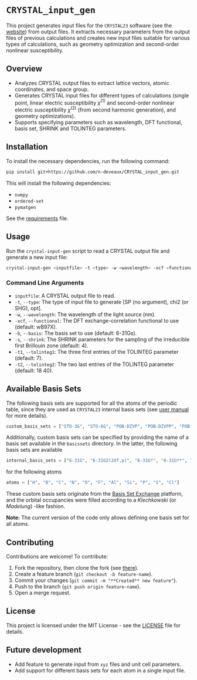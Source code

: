 # `CRYSTAL_input_gen`

This project generates input files for the `CRYSTAL23` software (see the [website](https://www.crystal.unito.it)) from output files. It extracts necessary parameters from the output files of previous calculations and creates new input files suitable for various types of calculations, such as geometry optimization and second-order nonlinear susceptibility.

## Overview

- Analyzes CRYSTAL output files to extract lattice vectors, atomic coordinates, and space group.
- Generates CRYSTAL input files for different types of calculations (single point, linear electric susceptibility $\chi^{(1)}$ and second-order nonlinear electric susceptibility $\chi^{(2)}$ (from second harmonic generation), and geometry optimizations).
- Supports specifying parameters such as wavelength, DFT functional, basis set, SHRINK and TOLINTEG parameters.

## Installation

To install the necessary dependencies, run the following command:

```bash
pip install git+https://github.com/n-deveaux/CRYSTAL_input_gen.git
```

This will install the following dependencies:
- `numpy`
- `ordered-set`
- `pymatgen`

See the [requirements](requirements.txt) file.

## Usage

Run the `crystal-input-gen` script to read a CRYSTAL output file and generate a new input file:

```bash
crystal-input-gen <inputfile> -t <type> -w <wavelength> -xcf <functional> -b <basis> -s <shrink> -t1 <tolinteg1> -t2 <tolinteg2>
```

### Command Line Arguments

- `inputfile`: A CRYSTAL output file to read.
- `-t`, `--type`: The type of input file to generate [SP (no argument), chi2 (or SHG), opt].
- `-w`, `--wavelength`: The wavelength of the light source (nm).
- `-xcf`, `--functional`: The DFT exchange-correlation functional to use (default: wB97X).
- `-b`, `--basis`: The basis set to use (default: 6-31Gs).
- `-s`, `--shrink`: The SHRINK parameters for the sampling of the irreducible first Brillouin zone (default: 4).
- `-t1`, `--tolinteg1`: The three first entries of the TOLINTEG parameter (default: 7).
- `-t2`, `--tolinteg2`: The two last entries of the TOLINTEG parameter (default: 18 40).

## Available Basis Sets

The following basis sets are supported for all the atoms of the periodic table, since they are used as `CRYSTAL23` internal basis sets (see [user manual](https://www.crystal.unito.it/include/manuals/crystal23.pdf) for more details).

```python
custom_basis_sets = ["STO-3G", "STO-6G", "POB-DZVP", "POB-DZVPP", "POB-TZVP", "POB-DZVP-REV2", "POB-TZVP-REV2"]
```

Additionally, custom basis sets can be specified by providing the name of a basis set available in the `basissets` directory. In the latter, the following basis sets are available

```python
internal_basis_sets = ["6-31G", "6-31G2(2df,p)", "6-31G*", "6-31G**", "6-311G", "6-311G*", "6-311G**", "cc-PVDZ", "cc-PVTZ", "cc-PVQZ", "def2-SVP", "def2-SVPD", "def2-TZVP", "Ahlrichs VDZ", "pVDZ", "VTZ"]
```

for the following atoms
```python
atoms = ["H", "B", "C", "N", "O", "F", "Al", "Si", "P", "S", "Cl"]
```
These custom basis sets originate from the [Basis Set Exchange](https://www.basissetexchange.org) platform, and the orbital occupancies were filled
according to a *Klechkowski* (or *Madelung*) -like fashion.

**Note:** The current version of the code only allows defining one basis set for all atoms.

## Contributing

Contributions are welcome! To contribute:
1. Fork the repository, then clone the fork (see [there](https://guides.github.com/activities/forking/)).
2. Create a feature branch (`git checkout -b feature-name`).
3. Commit your changes (`git commit -m "**Created** new feature"`).
4. Push to the branch (`git push origin feature-name`).
5. Open a merge request.

## License

This project is licensed under the MIT License - see the [LICENSE](LICENSE) file for details.

## Future development
- Add feature to generate input from `xyz` files and unit cell parameters.
- Add support for different basis sets for each atom in a single input file.